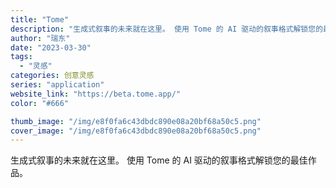```yaml
---
title: "Tome"
description: "生成式叙事的未来就在这里。 使用 Tome 的 AI 驱动的叙事格式解锁您的最佳作品。 "
author: "瑞东"
date: "2023-03-30"
tags:
  - "灵感"
categories: 创意灵感
series: "application"
website_link: "https://beta.tome.app/"
color: "#666"

thumb_image: "/img/e8f0fa6c43dbdc890e08a20bf68a50c5.png"
cover_image: "/img/e8f0fa6c43dbdc890e08a20bf68a50c5.png"
---
```


生成式叙事的未来就在这里。 使用 Tome 的 AI 驱动的叙事格式解锁您的最佳作品。 